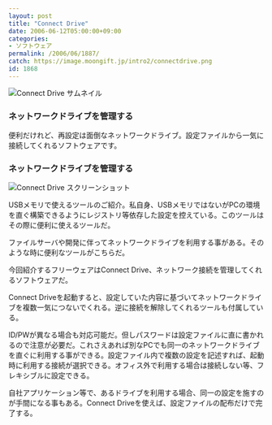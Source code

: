 ```yaml
---
layout: post
title: "Connect Drive"
date: 2006-06-12T05:00:00+09:00
categories:
- ソフトウェア
permalink: /2006/06/1887/
catch: https://image.moongift.jp/intro2/connectdrive.png
id: 1868
---
```

 ![Connect Drive サムネイル](https://image.moongift.jp/intro2/connectdrive.t.png "Connect Drive サムネイル")
  

### ネットワークドライブを管理する
  
便利だけれど、再設定は面倒なネットワークドライブ。設定ファイルから一気に接続してくれるソフトウェアです。  
<!--more-->  

### ネットワークドライブを管理する
  

![Connect Drive スクリーンショット](https://image.moongift.jp/intro2/connectdrive.png "Connect Drive スクリーンショット")

  

USBメモリで使えるツールのご紹介。私自身、USBメモリではないがPCの環境を直ぐ構築できるようにレジストリ等依存した設定を控えている。このツールはその際に便利に使えるツールだ。

  

ファイルサーバや開発に伴ってネットワークドライブを利用する事がある。そのような時に便利なツールがこちらだ。

  

今回紹介するフリーウェアはConnect Drive、ネットワーク接続を管理してくれるソフトウェアだ。

  

Connect Driveを起動すると、設定していた内容に基づいてネットワークドライブを複数一気につないでくれる。逆に接続を解除してくれるツールも付属している。

  

ID/PWが異なる場合も対応可能だ。但しパスワードは設定ファイルに直に書かれるので注意が必要だ。これさえあれば別なPCでも同一のネットワークドライブを直ぐに利用する事ができる。設定ファイル内で複数の設定を記述すれば、起動時に利用する接続が選択できる。オフィス外で利用する場合は接続しない等、フレキシブルに設定できる。

  

自社アプリケーション等で、あるドライブを利用する場合、同一の設定を施すのが手間になる事もある。Connect Driveを使えば、設定ファイルの配布だけで完了する。

